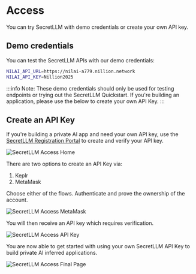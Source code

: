 # Access

You can try SecretLLM with demo credentials or create your own API key.

## Demo credentials

You can test the SecretLLM APIs with our demo credentials:

```bash
NILAI_API_URL=https://nilai-a779.nillion.network
NILAI_API_KEY=Nillion2025
```

:::info
Note: These demo credentials should only be used for testing endpoints or trying out the SecretLLM Quickstart. If you're building an application, please use the below to create your own API Key.
:::

## Create an API Key

If you're building a private AI app and need your own API key, use the [SecretLLM Registration Portal](https://nillion.pub/nilai-registration-page/) to create and verify your API key.

![SecretLLM Access Home](/img/nilai_access_home.png)

There are two options to create an API Key via:

1. Keplr
2. MetaMask

Choose either of the flows. Authenticate and prove the ownership of the account.

![SecretLLM Access MetaMask](/img/nilai_access_metamask.png)

You will then receive an API key which requires verification.

![SecretLLM Access API Key](/img/nilai_access_apikey.png)

You are now able to get started with using your own SecretLLM API Key to build private AI inferred applications.

![SecretLLM Access Final Page](/img/nilai_access_finished.png)
